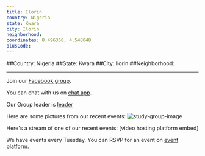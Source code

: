 ```yaml
---
title: Ilorin
country: Nigeria
state: Kwara
city: Ilorin
neighborhood: 
coordinates: 8.496366, 4.548048
plusCode:
---
```


##Country: Nigeria
##State: Kwara
##City: Ilorin
##Neighborhood: 
*****
Join our [Facebook group](https://www.facebook.com/groups/free.code.camp.ilorin.nigeria).

You can chat with us on [chat app]().

Our Group leader is [leader]()

Here are some pictures from our recent events:
![study-group-image](https://freecodecampilorin.github.io/images/meetup.jpg)

Here's a stream of one of our recent events:
[video hosting platform embed]

We have events every Tuesday. You can RSVP for an event on [event platform]().
